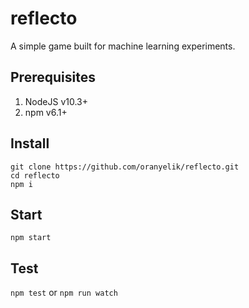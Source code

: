 # reflecto
A simple game built for machine learning experiments.

## Prerequisites
1. NodeJS v10.3+
2. npm v6.1+

## Install
```
git clone https://github.com/oranyelik/reflecto.git
cd reflecto
npm i
```

## Start
`npm start`

## Test
`npm test` or `npm run watch`
